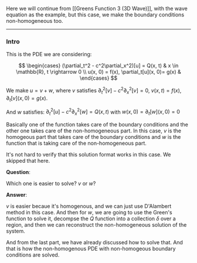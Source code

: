 Here we will continue from [[Greens Function 3 (3D Wave)]], with the wave equation as the example, but this case, we make the boundary conditions non-homogeneous too. 

---
### **Intro**

This is the PDE we are considering: 

$$
\begin{cases}
    (\partial_t^2 - c^2\partial_x^2)[u] = Q(x, t) & x \in \mathbb{R}, t \rightarrow 0
    \\
    u(x, 0) = f(x), \partial_t[u](x, 0)= g(x) & 
\end{cases}
$$

We make $u = v + w$, where $v$ satisfies $\partial_t^2[v] - c^2\partial_x^2[v] = 0$, $v(x, t) = f(x), \partial_t[v](x, 0) = g(x)$. 

And $w$ satisfies: $\partial_t^2[u] - c^2\partial_x^2[w] = Q(x,t)$ with $w(x, 0) = \partial_t[w](x, 0) = 0$

Basically one of the function takes care of the boundary conditions and the other one takes care of the non-homogeneous part. In this case, $v$ is the homogeous part that takes care of the boundary conditions and $w$ is the function that is taking care of the non-homogeneous part. 

It's not hard to verify that this solution format works in this case. We skipped that here. 

**Question**: 

Which one is easier to solve? $v$ or $w$? 

**Answer**: 

$v$ is easier becaue it's homogenous, and we can just use D'Alambert method in this case. And then for $w$, we are going to use the Green's function to solve it, decompse the $Q$ function into a collection $\delta$ over a region, and then we can reconstruct the non-homogeneous solution of the system. 

And from the last part, we have already discussed how to solve that. And that is how the non-homogenous PDE with non-homogeous boundary conditions are solved. 


